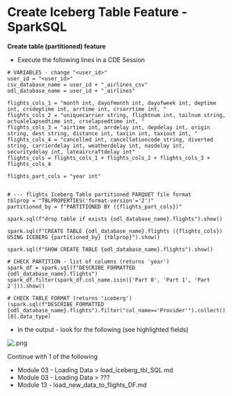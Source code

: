 # Create Iceberg Table Feature - SparkSQL

**Create table (partitioned) feature**

- Execute the following lines in a CDE Session

```
# VARIABLES - change "<user_id>"
user_id = "<user_id>"
csv_database_name = user_id + "_airlines_csv"
odl_database_name = user_id + "_airlines"

flights_cols_1 = "month int, dayofmonth int, dayofweek int, deptime int, crsdeptime int, arrtime int, crsarrtime int, "
flights_cols_2 = "uniquecarrier string, flightnum int, tailnum string, actualelapsedtime int, crselapsedtime int, "
flights_cols_3 = "airtime int, arrdelay int, depdelay int, origin string, dest string, distance int, taxiin int, taxiout int, "
flights_cols_4 = "cancelled int, cancellationcode string, diverted string, carrierdelay int, weatherdelay int, nasdelay int, securitydelay int, lateaircraftdelay int"
flights_cols = flights_cols_1 + flights_cols_2 + flights_cols_3 + flights_cols_4

flights_part_cols = "year int"


# --- flights Iceberg Table partitioned PARQUET file format
tblprop = "TBLPROPERTIES('format-version'='2')"
partitioned_by = f"PARTITIONED BY ({flights_part_cols})"

spark.sql(f"drop table if exists {odl_database_name}.flights").show()

spark.sql(f"CREATE TABLE {odl_database_name}.flights ({flights_cols}) USING ICEBERG {partitioned_by} {tblprop}").show()

spark.sql(f"SHOW CREATE TABLE {odl_database_name}.flights").show()

# CHECK PARTITION - list of columns (returns 'year')
spark_df = spark.sql(f"DESCRIBE FORMATTED {odl_database_name}.flights")
spark_df.filter(spark_df.col_name.isin(['Part 0', 'Part 1', 'Part 2'])).show()

# CHECK TABLE FORMAT (returns 'iceberg')
(spark.sql(f"DESCRIBE FORMATTED {odl_database_name}.flights").filter("col_name=='Provider'").collect()[0].data_type)

```

- In the output - look for the following (see highlighted fields)

![.png](../../images/.png)


Continue with 1 of the following
- Module 03 - Loading Data > load_iceberg_tbl_SQL.md
- Module 03 - Loading Data > ???
- Module 13 - load_new_data_to_flights_DF.md

